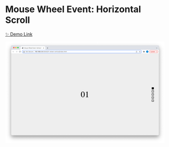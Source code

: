 # Mouse Wheel Event: Horizontal Scroll

[✨ Demo Link](https://codepen.io/hyeonahc/full/ExwQPoG)

![Mouse Wheel: Horizontal Scroll](../images/001-wheel-vertical.png)
